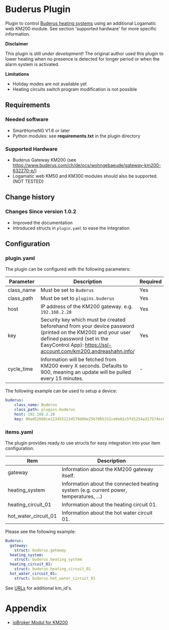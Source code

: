 # Buderus Plugin

Plugin to control [Buderus heating systems](https://www.buderus.de/de) using an additional Logamatic web KM200 module. See section 'supported hardware' for more specific information.

__Disclaimer__

This plugin is still *under development*! The original author used this plugin
to lower heating when no presence is detected for longer period or
when the alarm system is activated.

__Limitations__
- Holiday modes are not available yet
- Heating circuits switch program modification is not possible

## Requirements

### Needed software

* SmartHomeNG V1.6 or later
* Python modules: see **requirements.txt** in the plugin directory

### Supported Hardware

* Buderus Gateway KM200 (see https://www.buderus.com/ch/de/ocs/wohngebaeude/gateway-km200-632270-p/)
* Logamatic web KM50 and KM300 modules should also be supported. (NOT TESTED)

## Change history

### Changes Since version 1.0.2

- Improved the documentation
- Introduced structs in `plugin.yaml` to ease the integration

## Configuration 

### plugin.yaml

The plugin can be configured with the following parameters:

| Parameter  | Description | Required
| ------------- | ------------- | ------------- |
| class_name  | Must be set to `Buderus`  | Yes  |
| class_path  | Must be set to `plugins.buderus`  | Yes  |
| host  | IP address of the KM200 gateway. e.g. `192.168.2.28`  | Yes  |
| key  | Security key which must be created beforehand from your device password (printed on the KM200) and your user defined password (set in the EasyControl App): https://ssl-account.com/km200.andreashahn.info/  | Yes  |
| cycle_time  | Information will be fetched from KM200 every X seconds. Defaults to 900, meaning an update will be pulled every 15 minutes.  | - |

The following example can be used to setup a device:

```yaml
buderus:
    class_name: Buderus
    class_path: plugins.buderus
    host: 192.168.2.28
    key: 90ad52660ce1234551234579d89e25b70b5331ce0e82c5fd1254a317574ec807
```

### items.yaml

The plugin provides ready to use structs for easy integration into your item configuration.

| Item  | Description |
| ------------- | ------------- |
| gateway  | Information about the KM200 gateway itself.  |
| heating_system  | Information about the connected heating system (e.g. current power, temperatures, ...)  |
| heating_circuit_01  | Information about the heating circuit 01.   |
| hot_water_circuit_01  | Information about the hot water circuit 01.   |

Please see the following example:

```yaml
Buderus:
  gateway:
    struct: buderus.gateway
  heating_system:
    struct: buderus.heating_system
  heating_circuit_01:
    struct: buderus.heating_circuit_01
  hot_water_circuit_01:
    struct: buderus.hot_water_circuit_01
```

See [URLs](URLs.md) for additional km_id's. 

# Appendix
- [ioBroker Modul for KM200](https://github.com/frankjoke/ioBroker.km200)
